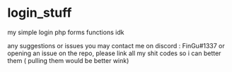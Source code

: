 # login_stuff
my simple login php forms functions idk

any suggestions or issues you may contact me on discord : FinGu#1337 or opening an issue on the repo,
please link all my shit codes so i can better them ( pulling them would be better wink) 
